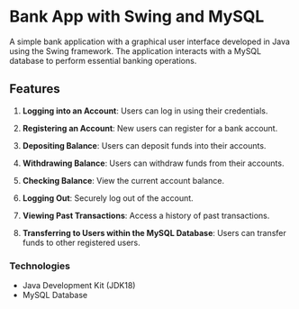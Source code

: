 # Bank App with Swing and MySQL

A simple bank application with a graphical user interface developed in Java using the Swing framework. The application interacts with a MySQL database to perform essential banking operations.

## Features

1. **Logging into an Account**: Users can log in using their credentials.

2. **Registering an Account**: New users can register for a bank account.

3. **Depositing Balance**: Users can deposit funds into their accounts.

4. **Withdrawing Balance**: Users can withdraw funds from their accounts.

5. **Checking Balance**: View the current account balance.

6. **Logging Out**: Securely log out of the account.

7. **Viewing Past Transactions**: Access a history of past transactions.

8. **Transferring to Users within the MySQL Database**: Users can transfer funds to other registered users.

### Technologies

- Java Development Kit (JDK18)
- MySQL Database
